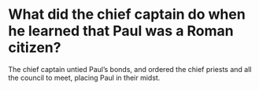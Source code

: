 # What did the chief captain do when he learned that Paul was a Roman citizen?

The chief captain untied Paul’s bonds, and ordered the chief priests and all the council to meet, placing Paul in their midst.
